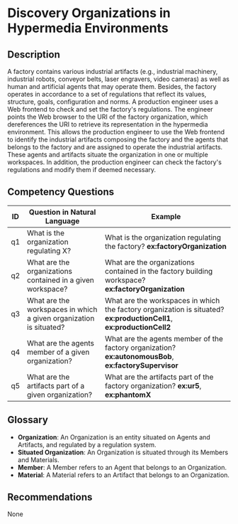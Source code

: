 # Discovery Organizations in Hypermedia Environments

## Description
A factory contains various industrial artifacts (e.g., industrial machinery, industrial robots, conveyor belts, laser engravers, video cameras) as well as human and artificial agents that may operate them. Besides, the factory operates in accordance to a set of regulations that reflect its values, structure, goals, configuration and norms. A production engineer uses a Web frontend to check and set the factory's regulations. The engineer points the Web browser to the URI of the factory organization, which dereferences the URI to retrieve its representation in the hypermedia environment. This allows the production engineer to use the Web frontend to identify the industrial artifacts composing the factory and the agents that belongs to the factory and are assigned to operate the industrial artifacts. These agents and artifacts situate the organization in one or multiple workspaces. In addition, the production engineer can check the factory's regulations and modify them if deemed necessary.

## Competency Questions

| ID | Question in Natural Language | Example |
|----|------------------------------|---------|
| q1 | What is the organization regulating X?                             | What is the organization regulating the factory? **ex:factoryOrganization**                                           |
| q2 | What are the organizations contained in a given workspace?         | What are the organizations contained in the factory building workspace? **ex:factoryOrganization**                    |
| q3 | What are the workspaces in which a given organization is situated? | What are the workspaces in which the factory organization is situated? **ex:productionCell1**, **ex:productionCell2** |
| q4 | What are the agents member of a given organization?                | What are the agents member of the factory organization? **ex:autonomousBob**, **ex:factorySupervisor**                |
| q5 | What are the artifacts part of a given organization?               | What are the artifacts part of the factory organization? **ex:ur5**, **ex:phantomX**                                  |

## Glossary

* **Organization**: An Organization is an entity situated on Agents and Artifacts, and regulated by a regulation system.
* **Situated Organization**: An Organization is situated through its Members and Materials.
* **Member**: A Member refers to an Agent that belongs to an Organization.
* **Material**: A Material refers to an Artifact that belongs to an Organization.

## Recommendations

None
